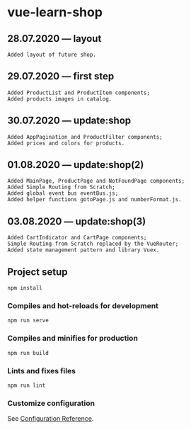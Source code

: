 # vue-learn-shop

## 28.07.2020 — layout
```
Added layout of future shop.
```

## 29.07.2020 — first step
```
Added ProductList and ProductItem components;
Added products images in catalog.
```

## 30.07.2020 — update:shop
```
Added AppPagination and ProductFilter components;
Added prices and colors for products.
```

## 01.08.2020 — update:shop(2)
```
Added MainPage, ProductPage and NotFoundPage components;
Added Simple Routing from Scratch;
Added global event bus eventBus.js;
Added helper functions gotoPage.js and numberFormat.js.
```

## 03.08.2020 — update:shop(3)
```
Added CartIndicator and CartPage components;
Simple Routing from Scratch replaced by the VueRouter;
Added state management pattern and library Vuex.
```



## Project setup
```
npm install
```

### Compiles and hot-reloads for development
```
npm run serve
```

### Compiles and minifies for production
```
npm run build
```

### Lints and fixes files
```
npm run lint
```

### Customize configuration
See [Configuration Reference](https://cli.vuejs.org/config/).
